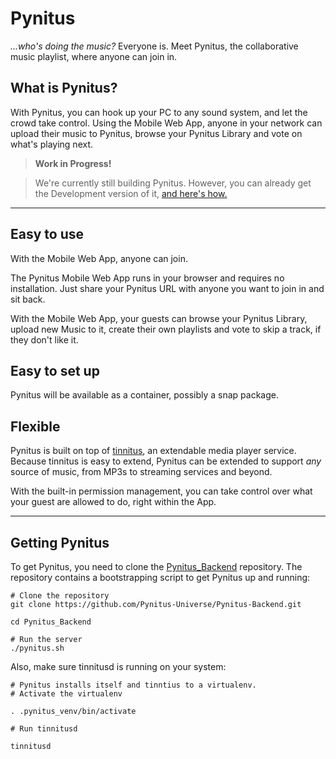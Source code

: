 Pynitus
======

_...who's doing the music?_
Everyone is. Meet Pynitus, the collaborative music playlist, where anyone can join in.

What is Pynitus?
----------------------

With Pynitus, you can hook up your PC to any sound system, and let the crowd take control.
Using the Mobile Web App, anyone in your network can upload their music to Pynitus, browse your Pynitus Library and vote on what's playing next.

> **Work in Progress!**

> We're currently still building Pynitus. 
> However, you can already get the Development version of it, [and here's how.](https://github.com/Pynitus-Universe/Pynitus-Backend#getting-pynitus)


----------


Easy to use
---------------

With the Mobile Web App, anyone can join.

The Pynitus Mobile Web App runs in your browser and requires no installation. Just share your Pynitus URL with anyone you want to join in and sit back.

With the Mobile Web App, your guests can browse your Pynitus Library, upload new Music to it, create their own playlists and vote to skip a track, if they don't like it.

Easy to set up
------------------

Pynitus will be available as a container, possibly a snap package.



Flexible
----------

Pynitus is built on top of [tinnitus](https://github.com/strangedev/tinnitus), an extendable media player service.
Because tinnitus is easy to extend, Pynitus can be extended to support _any_ source of music, from MP3s to streaming services and beyond.

With the built-in permission management, you can take control over what your guest are allowed to do, right within the App.

----------

Getting Pynitus
---------------------

To get Pynitus, you need to clone the [Pynitus_Backend](https://github.com/Pynitus-Universe/Pynitus-Backend) repository.
The repository contains a bootstrapping script to get Pynitus up and running:

```
# Clone the repository
git clone https://github.com/Pynitus-Universe/Pynitus-Backend.git

cd Pynitus_Backend

# Run the server
./pynitus.sh
```

Also, make sure tinnitusd is running on your system:

```
# Pynitus installs itself and tinntius to a virtualenv.
# Activate the virtualenv

. .pynitus_venv/bin/activate

# Run tinnitusd

tinnitusd

```

